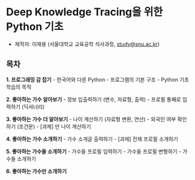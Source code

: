 # **Deep Knowledge Tracing을 위한 Python 기초**

- 제작자: 이재용 (서울대학교 교육공학 석사과정, study@snu.ac.kr)

## 목차

**1. 프로그래밍 감 잡기**
    - 한국어와 다른 Python
    - 프로그램의 기본 구조
    - Python 기초 학습의 목적

**2. 좋아하는 가수 알아보기**
    - 정보 입출력하기 (변수, 자료형, 출력)
    - 프로필 통째로 입력하기 (딕셔너리)

**3. 좋아하는 가수 더 알아보기**
    - 나이 계산하기 (자료형 변환, 연산)
    - 외국인 여부 확인하기 (조건문)
    - [과제] 만 나이 계산하기
    
**4. 좋아하는 가수 소개하기**
    - 가수 소개글 출력하기
    - [과제] 전체 프로필 소개하기
    
**5. 좋아하는 가수들 소개하기**
    - 가수들 프로필 입력하기
    - 가수들 프로필 변형하기
    - 가수들 소개하기
    
**6. 좋아하는 가수만 소개하기**

    
    
